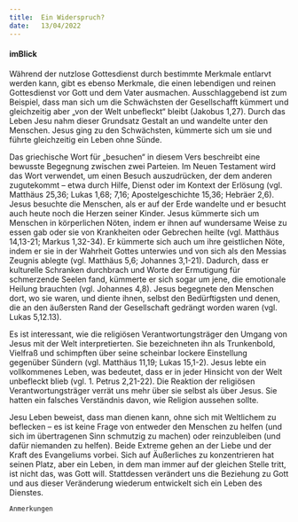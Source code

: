 ```yaml
---
title:  Ein Widerspruch?
date:   13/04/2022
---
```


#### imBlick

Während der nutzlose Gottesdienst durch bestimmte Merkmale entlarvt werden kann, gibt es ebenso Merkmale, die einen lebendigen und reinen Gottesdienst vor Gott und dem Vater ausmachen. Ausschlaggebend ist zum Beispiel, dass man sich um die Schwächsten der Gesellschafft kümmert und gleichzeitig aber „von der Welt unbefleckt“ bleibt (Jakobus 1,27). Durch das Leben Jesu nahm dieser Grundsatz Gestalt an und wandelte unter den Menschen. Jesus ging zu den Schwächsten, kümmerte sich um sie und führte gleichzeitig ein Leben ohne Sünde.

Das griechische Wort für „besuchen“ in diesem Vers beschreibt eine bewusste Begegnung zwischen zwei Parteien. Im Neuen Testament wird das Wort verwendet, um einen Besuch auszudrücken, der dem anderen zugutekommt – etwa durch Hilfe, Dienst oder im Kontext der Erlösung (vgl. Matthäus 25,36; Lukas 1,68; 7,16; Apostelgeschichte 15,36; Hebräer 2,6). Jesus besuchte die Menschen, als er auf der Erde wandelte und er besucht auch heute noch die Herzen seiner Kinder. Jesus kümmerte sich um Menschen in körperlichen Nöten, indem er ihnen auf wundersame Weise zu essen gab oder sie von Krankheiten oder Gebrechen heilte (vgl. Matthäus 14,13-21; Markus 1,32-34). Er kümmerte sich auch um ihre geistlichen Nöte, indem er sie in der Wahrheit Gottes unterwies und von sich als den Messias Zeugnis ablegte (vgl. Matthäus 5,6; Johannes 3,1-21). Dadurch, dass er kulturelle Schranken durchbrach und Worte der Ermutigung für schmerzende Seelen fand, kümmerte er sich sogar um jene, die emotionale Heilung brauchten (vgl. Johannes 4,8). Jesus begegnete den Menschen dort, wo sie waren, und diente ihnen, selbst den Bedürftigsten und denen, die an den äußersten Rand der Gesellschaft gedrängt worden waren (vgl. Lukas 5,12.13).

Es ist interessant, wie die religiösen Verantwortungsträger den Umgang von Jesus mit der Welt interpretierten. Sie bezeichneten ihn als Trunkenbold, Vielfraß und schimpften über seine scheinbar lockere Einstellung gegenüber Sündern (vgl. Matthäus 11,19; Lukas 15,1-2). Jesus lebte ein vollkommenes Leben, was bedeutet, dass er in jeder Hinsicht von der Welt unbefleckt blieb (vgl. 1. Petrus 2,21-22). Die Reaktion der religiösen Verantwortungsträger verrät uns mehr über sie selbst als über Jesus. Sie hatten ein falsches Verständnis davon, wie Religion aussehen sollte.

Jesu Leben beweist, dass man dienen kann, ohne sich mit Weltlichem zu beflecken – es ist keine Frage von entweder den Menschen zu helfen (und sich im übertragenen Sinn schmutzig zu machen) oder reinzubleiben (und dafür niemanden zu helfen). Beide Extreme gehen an der Liebe und der Kraft des Evangeliums vorbei. Sich auf Äußerliches zu konzentrieren hat seinen Platz, aber ein Leben, in dem man immer auf der gleichen Stelle tritt, ist nicht das, was Gott will. Stattdessen verändert uns die Beziehung zu Gott und aus dieser Veränderung wiederum entwickelt sich ein Leben des Dienstes.


`Anmerkungen`
